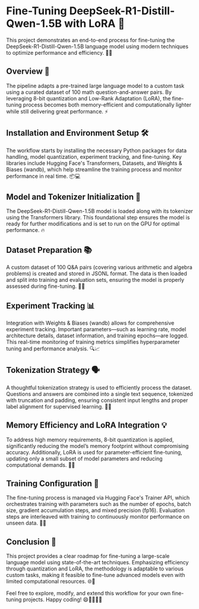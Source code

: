 # Fine-Tuning DeepSeek-R1-Distill-Qwen-1.5B with LoRA 🚀

This project demonstrates an end-to-end process for fine-tuning the DeepSeek-R1-Distill-Qwen-1.5B language model using modern techniques to optimize performance and efficiency. 🤖✨

## Overview 🌟
The pipeline adapts a pre-trained large language model to a custom task using a curated dataset of 100 math question-and-answer pairs. By leveraging 8-bit quantization and Low-Rank Adaptation (LoRA), the fine-tuning process becomes both memory-efficient and computationally lighter while still delivering great performance. ⚡️

## Installation and Environment Setup 🛠️
The workflow starts by installing the necessary Python packages for data handling, model quantization, experiment tracking, and fine-tuning. Key libraries include Hugging Face's Transformers, Datasets, and Weights & Biases (wandb), which help streamline the training process and monitor performance in real time. 📦💻

## Model and Tokenizer Initialization 🤖
The DeepSeek-R1-Distill-Qwen-1.5B model is loaded along with its tokenizer using the Transformers library. This foundational step ensures the model is ready for further modifications and is set to run on the GPU for optimal performance. 🔥

## Dataset Preparation 📚
A custom dataset of 100 Q&A pairs (covering various arithmetic and algebra problems) is created and stored in JSONL format. The data is then loaded and split into training and evaluation sets, ensuring the model is properly assessed during fine-tuning. 📝✅

## Experiment Tracking 📊
Integration with Weights & Biases (wandb) allows for comprehensive experiment tracking. Important parameters—such as learning rate, model architecture details, dataset information, and training epochs—are logged. This real-time monitoring of training metrics simplifies hyperparameter tuning and performance analysis. 🔍📈

## Tokenization Strategy 🗣️
A thoughtful tokenization strategy is used to efficiently process the dataset. Questions and answers are combined into a single text sequence, tokenized with truncation and padding, ensuring consistent input lengths and proper label alignment for supervised learning. 🧩📏

## Memory Efficiency and LoRA Integration 💡
To address high memory requirements, 8-bit quantization is applied, significantly reducing the model’s memory footprint without compromising accuracy. Additionally, LoRA is used for parameter-efficient fine-tuning, updating only a small subset of model parameters and reducing computational demands. 🚀🔋

## Training Configuration 🎯
The fine-tuning process is managed via Hugging Face's Trainer API, which orchestrates training with parameters such as the number of epochs, batch size, gradient accumulation steps, and mixed precision (fp16). Evaluation steps are interleaved with training to continuously monitor performance on unseen data. 📆✅

## Conclusion 🎉
This project provides a clear roadmap for fine-tuning a large-scale language model using state-of-the-art techniques. Emphasizing efficiency through quantization and LoRA, the methodology is adaptable to various custom tasks, making it feasible to fine-tune advanced models even with limited computational resources. 🌐🚀

Feel free to explore, modify, and extend this workflow for your own fine-tuning projects. Happy coding! 😄👩‍💻👨‍💻
